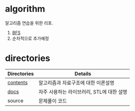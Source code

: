# algorithm

알고리즘 연습을 위한 리포.

1. [BFS](./contents/BFS/README.md)
2. 순차적으로 추가예정

# directories

|Directories|Details|
|---|---|
|[contents](./contents/README.md)|알고리즘과 자료구조에 대한 이론설명|
|[docs](./docs/STL/README.md)|자주 사용하는 라이브러리, STL에 대한 설명|
|source|문제풀이 코드|